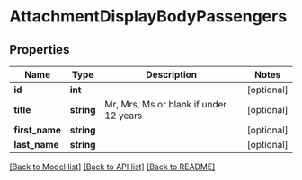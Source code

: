 # AttachmentDisplayBodyPassengers

## Properties
Name | Type | Description | Notes
------------ | ------------- | ------------- | -------------
**id** | **int** |  | [optional] 
**title** | **string** | Mr, Mrs, Ms or blank if under 12 years | [optional] 
**first_name** | **string** |  | [optional] 
**last_name** | **string** |  | [optional] 

[[Back to Model list]](../../README.md#documentation-for-models) [[Back to API list]](../../README.md#documentation-for-api-endpoints) [[Back to README]](../../README.md)

